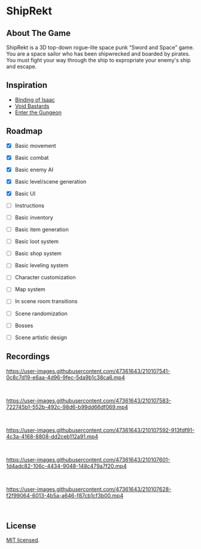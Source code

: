 # ShipRekt

## About The Game

ShipRekt is a 3D top-down rogue-lite space punk “Sword and Space” game.  
You are a space sailor who has been shipwrecked and boarded by pirates.
You must fight your way through the ship to expropriate your enemy's ship and escape.

## Inspiration

* [Binding of Isaac](https://store.steampowered.com/app/113200/The_Binding_of_Isaac/)
* [Void Bastards](https://store.steampowered.com/app/1057090/Void_Bastards/)
* [Enter the Gungeon](https://store.steampowered.com/app/311690/Enter_the_Gungeon/)

## Roadmap

* [x] Basic movement
* [x] Basic combat
* [x] Basic enemy AI
* [x] Basic level/scene generation
* [x] Basic UI
* [ ] Instructions
* [ ] Basic inventory
* [ ] Basic item generation
* [ ] Basic loot system
* [ ] Basic shop system
* [ ] Basic leveling system
* [ ] Character customization
* [ ] Map system
* [ ] In scene room transitions
* [ ] Scene randomization
* [ ] Bosses
* [ ] Scene artistic design


## Recordings
https://user-images.githubusercontent.com/47361643/210107541-0c8c7d19-e6aa-4d96-9fec-5da9b1c38ca6.mp4

<br>

https://user-images.githubusercontent.com/47361643/210107583-722745b1-552b-492c-98d6-b99dd66df069.mp4

<br>

https://user-images.githubusercontent.com/47361643/210107592-913fdf91-4c3a-4168-8808-dd2ceb112a91.mp4

<br>

https://user-images.githubusercontent.com/47361643/210107601-1d4adc82-106c-4434-9048-148c479a7f20.mp4

<br>

https://user-images.githubusercontent.com/47361643/210107628-f2f99064-6013-4b5a-a646-f87cb1cf3b00.mp4

<br>

## License

[MIT licensed](./LICENSE).
